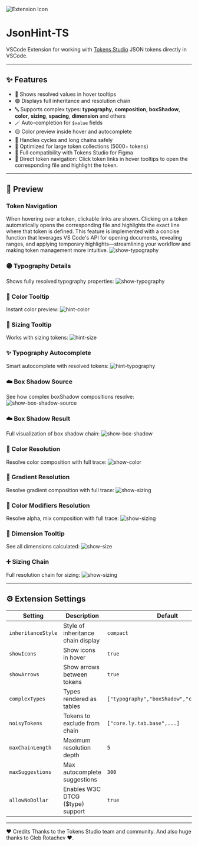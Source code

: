 ![Extension Icon](./icon.png)

# JsonHint-TS

VSCode Extension for working with [Tokens Studio](https://tokens.studio) JSON tokens directly in VSCode.

---

## ✨ Features

- 🎨 Shows resolved values in hover tooltips
- 🟣 Displays full inheritance and resolution chain
- 🔤 Supports complex types: **typography**, **composition**, **boxShadow**, **color**, **sizing**, **spacing**, **dimension** and others
- 🪄 Auto-completion for `$value` fields
- 🟡 Color preview inside hover and autocomplete
- 🔄 Handles cycles and long chains safely
- 🐇 Optimized for large token collections (5000+ tokens)
- 💼 Full compatibility with Tokens Studio for Figma
- 🔗 Direct token navigation: Click token links in hover tooltips to open the corresponding file and highlight the token.

---

## 📸 Preview

### Token Navigation
When hovering over a token, clickable links are shown. Clicking on a token automatically opens the corresponding file and highlights the exact line where that token is defined. This feature is implemented with a concise function that leverages VS Code's API for opening documents, revealing ranges, and applying temporary highlights—streamlining your workflow and making token management more intuitive.
![show-typography](./screenshots/navigation.gif)

### 🟣 Typography Details
Shows fully resolved typography properties:
![show-typography](./screenshots/show-typography2.png)

### 🎨 Color Tooltip
Instant color preview:
![hint-color](./screenshots/hint-color.png)

### 📏 Sizing Tooltip
Works with sizing tokens:
![hint-size](./screenshots/hint-size.png)

### ✨ Typography Autocomplete
Smart autocomplete with resolved tokens:
![hint-typography](./screenshots/hint-typography.png)

### ☁️ Box Shadow Source
See how complex boxShadow compositions resolve:
![show-box-shadow-source](./screenshots/show-box-shadow-source.png)

### ☁️ Box Shadow Result
Full visualization of box shadow chain:
![show-box-shadow](./screenshots/show-box-shadow.png)

### 🎨 Color Resolution
Resolve color composition with full trace:
![show-color](./screenshots/show-color.png)

### 🎨 Gradient Resolution
Resolve gradient composition with full trace:
![show-sizing](./screenshots/hint-gradient.png)

### 🎨 Color Modifiers Resolution
Resolve alpha, mix composition with full trace:
![show-sizing](./screenshots/hint-alpha-color.png)

### 📐 Dimension Tooltip
See all dimensions calculated:
![show-size](./screenshots/show-size.png)

### ➕ Sizing Chain
Full resolution chain for sizing:
![show-sizing](./screenshots/show-sizing.png)


---

## ⚙️ Extension Settings

| Setting            | Description                        | Default                                    |
| ------------------ | ---------------------------------- | ------------------------------------------ |
| `inheritanceStyle` | Style of inheritance chain display | `compact`                                  |
| `showIcons`        | Show icons in hover                | `true`                                     |
| `showArrows`       | Show arrows between tokens         | `true`                                     |
| `complexTypes`     | Types rendered as tables           | `["typography","boxShadow","composition"]` |
| `noisyTokens`      | Tokens to exclude from chain       | `["core.ly.tab.base",...]`                 |
| `maxChainLength`   | Maximum resolution depth           | `5`                                        |
| `maxSuggestions`   | Max autocomplete suggestions       | `300`                                      |
| `allowNoDollar`    | Enables W3C DTCG ($type) support   | `true`                                      |

---


❤️ Credits
Thanks to the Tokens Studio team and community.
And also huge thanks to Gleb Rotachev ❤️.